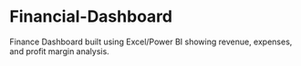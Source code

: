 # Financial-Dashboard
Finance Dashboard built using Excel/Power BI showing revenue, expenses, and profit margin analysis.
